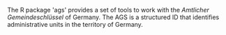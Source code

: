 The R package 'ags' provides a set of tools to work with the _Amtlicher Gemeindeschlüssel_ of Germany. The AGS is a structured ID that identifies administrative units in the territory of Germany. 
